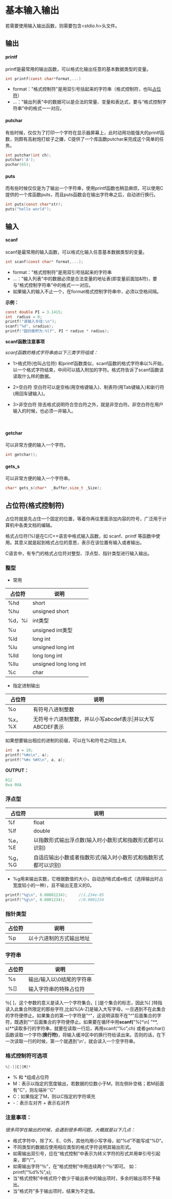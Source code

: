# 基本输入输出

若需要使用输入输出函数，则需要包含<stdio.h>头文件。

## 输出

#### printf

printf是最常用的输出函数，可以格式化输出任意的基本数据类型的变量。

```c
int printf(const char*format,...)
```

+ format："格式控制符"是用双引号括起来的字符串（格式控制符，也叫[占位符](#占位符(格式控制符))）
+ ...："输出列表"中的数据可以是合法的常量、变量和表达式，要与“格式控制字符串”中的格式一一对应。



#### putchar

有些时候，仅仅为了打印一个字符在显示器屏幕上，此时动用功能强大的printf函数，则颇有高射炮打蚊子之嫌，C提供了一个库函数putchar来完成这个简单的任务。

```c
int putchar(int ch);
putchar('A');
puchar(65);
```



#### puts

而有些时候仅仅是为了输出一个字符串，使用printf函数也稍显麻烦，可以使用C提供的一个库函数puts，而且puts函数会在输出字符串之后，自动进行换行。

```c
int puts(const char*str);
puts("hello world");	
```



## 输入

#### scanf

scanf是最常用的输入函数，可以格式化输入任意基本数据类型的变量。

```c
int scanf(const char* format,...);
```

+ format："格式控制符"是用双引号括起来的字符串
+ ...："输入列表"中的数据必须是合法变量的地址表(即变量前面加&符)，要与“格式控制字符串”中的格式一一对应。
+ 如果输入的输入不止一个，在format格式控制字符串中，必须以空格间隔。

**示例：**

```c
const double PI = 3.1415;
int  radius = 0;
printf("请输入半径:\n");
scanf("%d", &radius);
printf("圆的面积为:%lf", PI * radius * radius);
```



 **scanf函数注意事项**

*scanf函数的格式字符串由以下三类字符组成：*

+ 1>格式符(也叫占位符)
  和printf函数类似，scanf函数的格式字符串以%开始，以一个格式字符结束，中间可以插入附加的字符。格式符告诉了scanf函数该读取什么样的数据。

+ 2>空白符
  空白符可以是空格(用空格键输入)、制表符(用Tab键输入)和新行符(用回车键输入)。

+ 3>非空白符
  除去格式说明符合空白符之外，就是非空白符。非空白符在用户输入的时候，也必须一并输入。


  ​                    

#### getchar

可以非常方便的输入一个字符。

```c
int getchar();
```



#### gets_s

可以非常方便的输入一个字符串。

```c
char* gets_s(char*  _Buffer,size_t _Size);
```



## 占位符(格式控制符)

占位符就是先占住一个固定的位置，等着你再往里面添加内容的符号，广泛用于计算机中各类文档的编辑。

格式占位符(%)是在C/C++语言中格式输入函数，如 scanf、printf 等函数中使用。其意义就是起到格式占位的意思，表示在该位置有输入或者输出。

C语言中，有专门的格式占位符对整型、浮点型、指针类型进行输入输出。

### 整型

+ 常用

| 占位符 | 说明                   |
| ------ | ---------------------- |
| %hd    | short                  |
| %hu    | unsigned short         |
| %d，%i | int类型                |
| %u     | unsigned int类型       |
| %ld    | long int               |
| %lu    | unsigned long int      |
| %lld   | long long int          |
| %llu   | unsigned long long int |
| %c     | char                   |

+ 指定进制输出

| 占位符 | 说明                                                       |
| ------ | ---------------------------------------------------------- |
| %o     | 有符号八进制整数                                           |
| %x，%X | 无符号十六进制整数，并以小写abcdef表示\|并以大写ABCDEF表示 |

如果想要输出相应的进制的前缀，可以在%和符号之间加上#。

```c
int  a = 10;
printf("%#o\n", a);
printf("%#x %#X\n", a, a);
```

**OUTPUT：**

```cpp
012
0xa 0XA
```



### 浮点型

| 占位符 | 说明                                                         |
| ------ | ------------------------------------------------------------ |
| %f     | float                                                        |
| %lf    | double                                                       |
| %e，%E | 以指数形式输出浮点数(输入时小数形式和指数形式都可以识别)     |
| %g，%G | 自适应输出小数或者指数形式(输入时小数形式和指数形式都可以识别) |

+ %g用来输出实数，它根据数值的大小，自动选f格式或e格式（选择输出时占宽度较小的一种），且不输出无意义的0。

```c
printf("%g\n", 0.00001234);		//1.234e-05
printf("%g\n", 0.0001234);		//0.0001234
```



### 指针类型

| 占位符 | 说明                     |
| ------ | ------------------------ |
| %p     | 以十六进制的方式输出地址 |

### 字符串

| 占位符 | 说明                      |
| ------ | ------------------------- |
| %s     | 输出/输入以\0结尾的字符串 |
| %[]    | 输入字符串的特殊占位符    |

％[ ]，这个参数的意义是读入一个字符集合。[ ]是个集合的标志，因此%[ ]特指读入此集合所限定的那些字符,比如%[A-Z]是输入大写字母，一旦遇到不在此集合的字符便停止。如果集合的第一个字符是"^"，这说明读取不在"^"后面集合的字符，既遇到"^"后面集合的字符便停止。如果要在循环中用**scanf(**"%\[^\n] "**, s)**读取多行的字符串，就要在读取一行后，再用scanf(“%c”,ch) 或者getchar()函数读取一个字符(**换行符)**，将输入缓冲区中的换行符给读出来。否则的话，在下一次读取一行的时候，第一个就遇到'\n'，就会读入一个空字符串。

### 格式控制符可选项

```c
%[-][C][M]*
```

+ % 和 *组成占位符
+ M：表示以指定的宽度输出，若数据的位数小于M，则左侧补空格；若M前面有"C"，则左端补''C"
+ C：如果指定了M，则以C指定的字符填充
+ -：表示左对齐  + 表示右对齐



### 注意事项：

*很多同学在输出的时候，会遇到很多啊问题，大概就是以下几点：*

+ 格式字符中，除了X、E、G外，其他均用小写字母，如“%d”不能写成“%D”。
+ 不同类型的数据应使用相应类型的格式字符说明其输出形式。
+ 如需输出双引号，应在“格式控制”中表示为转义字符的形式并用单引号引起来，即“\””。
+ 如需输出字符“％”，在“格式控制”中用连续两个“％”即可。
  如：printf(“%d%%”,s);
+ 当“格式控制”中格式符个数少于输出表中的输出项时，多余的输出项不予输出。
+ 当“格式符”多于输出项时，结果为不定值。

